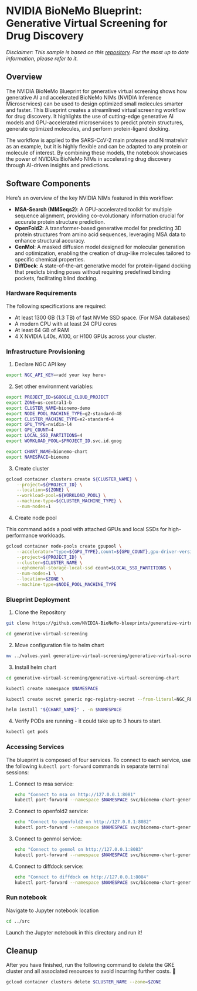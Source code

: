# NVIDIA BioNeMo Blueprint: Generative Virtual Screening for Drug Discovery

*Disclaimer: This sample is based on this [repository](https://github.com/NVIDIA-BioNeMo-blueprints/generative-virtual-screening). For the most up to date information, please refer to it.*

## Overview

The NVIDIA BioNeMo Blueprint for generative virtual screening shows how generative AI and accelerated BioNeMo NIMs (NVIDIA Inference Microservices) can be used to design optimized small molecules smarter and faster. This Blueprint creates a streamlined virtual screening workflow for drug discovery. It highlights the use of cutting-edge generative AI models and GPU-accelerated microservices to predict protein structures, generate optimized molecules, and perform protein-ligand docking.

The workflow is applied to the SARS-CoV-2 main protease and Nirmatrelvir as an example, but it is highly flexible and can be adapted to any protein or molecule of interest. By combining these models, the notebook showcases the power of NVIDIA’s BioNeMo NIMs in accelerating drug discovery through AI-driven insights and predictions.

## Software Components
Here’s an overview of the key NVIDIA NIMs featured in this workflow:
- **MSA-Search (MMSeqs2)**: A GPU-accelerated toolkit for multiple sequence alignment, providing co-evolutionary information crucial for accurate protein structure prediction.
- **OpenFold2**: A transformer-based generative model for predicting 3D protein structures from amino acid sequences, leveraging MSA data to enhance structural accuracy.
- **GenMol**: A masked diffusion model designed for molecular generation and optimization, enabling the creation of drug-like molecules tailored to specific chemical properties.
- **DiffDock**: A state-of-the-art generative model for protein-ligand docking that predicts binding poses without requiring predefined binding pockets, facilitating blind docking.

### Hardware Requirements

The following specifications are required:
- At least 1300 GB (1.3 TB) of fast NVMe SSD space. (For MSA databases)
- A modern CPU with at least 24 CPU cores
- At least 64 GB of RAM
- 4 X NVIDIA L40s, A100, or H100 GPUs across your cluster.


### Infrastructure Provisioning

1. Declare NGC API key

```bash
export NGC_API_KEY=<add your key here>
```

2. Set other environment variables:

```bash
export PROJECT_ID=$GOOGLE_CLOUD_PROJECT 
export ZONE=us-central1-b	
export CLUSTER_NAME=bionemo-demo 
export NODE_POOL_MACHINE_TYPE=g2-standard-48
export CLUSTER_MACHINE_TYPE=e2-standard-4
export GPU_TYPE=nvidia-l4 
export GPU_COUNT=4 
export LOCAL_SSD_PARTITIONS=4
export WORKLOAD_POOL=$PROJECT_ID.svc.id.goog

export CHART_NAME=bionemo-chart
export NAMESPACE=bionemo
```

3. Create cluster

```bash
gcloud container clusters create ${CLUSTER_NAME} \
    --project=${PROJECT_ID} \
    --location=${ZONE} \
    --workload-pool=${WORKLOAD_POOL} \
    --machine-type=${CLUSTER_MACHINE_TYPE} \
    --num-nodes=1
```

4. Create node pool

This command adds a pool with attached GPUs and local SSDs for high-performance workloads.

```bash
gcloud container node-pools create gpupool \
    --accelerator="type=${GPU_TYPE},count=${GPU_COUNT},gpu-driver-version=latest" \
    --project=${PROJECT_ID} \
    --cluster=$CLUSTER_NAME \
    --ephemeral-storage-local-ssd count=$LOCAL_SSD_PARTITIONS \
    --num-nodes=1 \
    --location=$ZONE \
    --machine-type=$NODE_POOL_MACHINE_TYPE
```
### Blueprint Deployment 

1. Clone the Repository

```bash
git clone https://github.com/NVIDIA-BioNeMo-blueprints/generative-virtual-screening.git

cd generative-virtual-screening
```

2. Move configuration file to helm chart

```bash
mv ../values.yaml generative-virtual-screening/generative-virtual-screening-chart/values.yaml 
```

3. Install helm chart

```bash
cd generative-virtual-screening/generative-virtual-screening-chart

kubectl create namespace $NAMESPACE

kubectl create secret generic ngc-registry-secret --from-literal=NGC_REGISTRY_KEY=$NGC_API_KEY -n $NAMESPACE

helm install "${CHART_NAME}" . -n $NAMESPACE
```

4. Verify PODs are running - it could take up to 3 hours to start.

```bash
kubectl get pods
```

### Accessing Services

The blueprint is composed of four services. To connect to each service, use the following `kubectl port-forward` commands in separate terminal sessions:

1. Connect to msa service:
   ```bash
   echo "Connect to msa on http://127.0.0.1:8081"
   kubectl port-forward --namespace $NAMESPACE svc/bionemo-chart-generative-virtual-screening-chart-msa 8081:8081
   ```

2. Connect to openfold2 service:
   ```bash
   echo "Connect to openfold2 on http://127.0.0.1:8082"
   kubectl port-forward --namespace $NAMESPACE svc/bionemo-chart-generative-virtual-screening-chart-openfold2 8082:8082
   ```

3. Connect to genmol service:
   ```bash
   echo "Connect to genmol on http://127.0.0.1:8083"
   kubectl port-forward --namespace $NAMESPACE svc/bionemo-chart-generative-virtual-screening-chart-genmol 8083:8083
   ```

4. Connect to diffdock service:
   ```bash
   echo "Connect to diffdock on http://127.0.0.1:8084"
   kubectl port-forward --namespace $NAMESPACE svc/bionemo-chart-generative-virtual-screening-chart-diffdock 8084:8084
   ```

### Run notebook

Navigate to Jupyter notebook location

```bash
cd ../src
```

Launch the Jupyter notebook in this directory and run it!

## Cleanup

After you have finished, run the following command to delete the GKE cluster and all associated resources to avoid incurring further costs. 🧹

```bash
gcloud container clusters delete $CLUSTER_NAME --zone=$ZONE
```